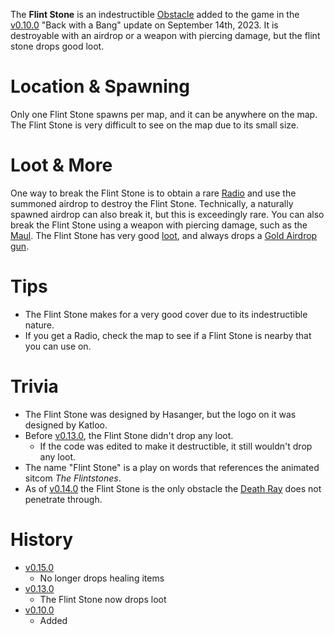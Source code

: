 The **Flint Stone** is an indestructible [Obstacle](/obstacles) added to the game in the [v0.10.0](https://github.com/HasangerGames/suroi/releases/tag/v0.10.0) "Back with a Bang" update on September 14th, 2023. It is destroyable with an airdrop or a weapon with piercing damage, but the flint stone drops good loot.

# Location & Spawning

Only one Flint Stone spawns per map, and it can be anywhere on the map. The Flint Stone is very difficult to see on the map due to its small size.

# Loot & More

One way to break the Flint Stone is to obtain a rare [Radio](/weapons/guns/radio) and use the summoned airdrop to destroy the Flint Stone. Technically, a naturally spawned airdrop can also break it, but this is exceedingly rare. You can also break the Flint Stone using a weapon with piercing damage, such as the [Maul](/weapons/melee/maul).
The Flint Stone has very good [loot](/loot#flint_stone), and always drops a [Gold Airdrop gun](/loot#gold_airdrop_guns).

# Tips

- The Flint Stone makes for a very good cover due to its indestructible nature.
- If you get a Radio, check the map to see if a Flint Stone is nearby that you can use on.

# Trivia

- The Flint Stone was designed by Hasanger, but the logo on it was designed by Katloo.
- Before [v0.13.0](https://github.com/HasangerGames/suroi/releases/tag/v0.13.0), the Flint Stone didn't drop any loot.
  - If the code was edited to make it destructible, it still wouldn't drop any loot.
- The name "Flint Stone" is a play on words that references the animated sitcom _The Flintstones_.
- As of [v0.14.0](https://github.com/HasangerGames/suroi/releases/tag/v0.14.0) the Flint Stone is the only obstacle the [Death Ray](/weapons/guns/deathray) does not penetrate through.

# History

- [v0.15.0](https://github.com/HasangerGames/suroi/releases/tag/v0.15.0)
  - No longer drops healing items
- [v0.13.0](https://github.com/HasangerGames/suroi/releases/tag/v0.13.0)
  - The Flint Stone now drops loot
- [v0.10.0](https://github.com/HasangerGames/suroi/releases/tag/v0.10.0)
  - Added
